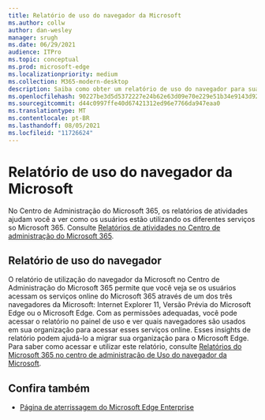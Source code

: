 ```yaml
---
title: Relatório de uso do navegador da Microsoft
ms.author: collw
author: dan-wesley
manager: srugh
ms.date: 06/29/2021
audience: ITPro
ms.topic: conceptual
ms.prod: microsoft-edge
ms.localizationpriority: medium
ms.collection: M365-modern-desktop
description: Saiba como obter um relatório de uso do navegador para sua organização.
ms.openlocfilehash: 90227be3d5d5372227e24b62e63d09e70e229e51b34e9143d92afb6d9ebfbd0c
ms.sourcegitcommit: d44c0997ffe40d67421312ed96e7766da947eaa0
ms.translationtype: MT
ms.contentlocale: pt-BR
ms.lasthandoff: 08/05/2021
ms.locfileid: "11726624"
---
```

# <a name="microsoft-browser-usage-report"></a>Relatório de uso do navegador da Microsoft

No Centro de Administração do Microsoft 365, os relatórios de atividades ajudam você a ver como os usuários estão utilizando os diferentes serviços so Microsoft 365. Consulte [Relatórios de atividades no Centro de administração do Microsoft 365](/microsoft-365/admin/activity-reports/activity-reports?view=o365-worldwide).

## <a name="browser-usage-report"></a>Relatório de uso do navegador

O relatório de utilização do navegador da Microsoft no Centro de Administração do Microsoft 365 permite que você veja se os usuários acessam os serviços online do Microsoft 365 através de um dos três navegadores da Microsoft: Internet Explorer 11, Versão Prévia do Microsoft Edge ou o Microsoft Edge. Com as permissões adequadas, você pode acessar o relatório no painel de uso e ver quais navegadores são usados em sua organização para acessar esses serviços online. Esses insights de relatório podem ajudá-lo a migrar sua organização para o Microsoft Edge. Para saber como acessar e utilizar este relatório, consulte [Relatórios do Microsoft 365 no centro de administração de Uso do navegador da Microsoft](/microsoft-365/admin/activity-reports/browser-usage-report?view=o365-worldwide).

## <a name="see-also"></a>Confira também

- [Página de aterrissagem do Microsoft Edge Enterprise](https://aka.ms/EdgeEnterprise)
